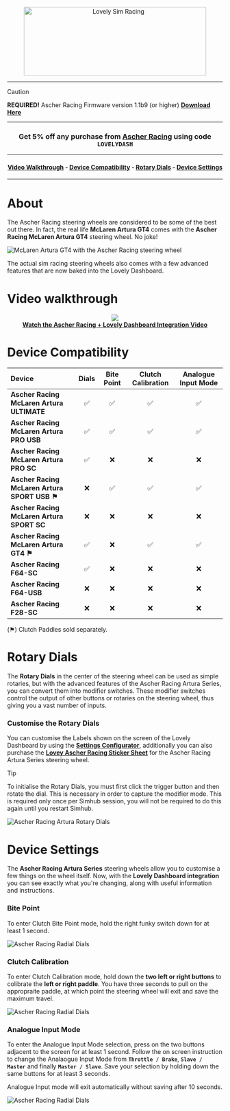 <p align="center">
<img width="426" height="160" alt="Lovely Sim Racing" src="./images/partner-ascher-wordmark.png">
</p>

---

> [!CAUTION]
> **REQUIRED!** Ascher Racing Firmware version 1.1b9 (or higher)
> [**Download Here**]([https://github.com/cdemetriadis/lovely-dashboard/releases](https://ascher-racing.com/int/downloads?open=wheels))

---

<h3 align="center">
Get 5% off any purchase from <a href="https://ascher-racing.com">Ascher Racing</a> using code <code>LOVELYDASH</code>
</h3>

---

<h4 align="center"><strong>
<a href="#video-walkthrough">Video Walkthrough</a> - <a href="#device-compatibility">Device Compatibility</a> - <a href="#rotary-dials">Rotary Dials</a> - <a href="#device-settings">Device Settings</a>
</strong></h4>

---

# About
The Ascher Racing steering wheels are considered to be some of the best out there. In fact, the real life **McLaren Artura GT4** comes with the **Ascher Racing McLaren Artura GT4** steering wheel. No joke!

![McLaren Artura GT4 with the Ascher Racing steering wheel](./images/artura-gt4.png)

The actual sim racing steering wheels also comes with a few advanced features that are now baked into the Lovely Dashboard.

# Video walkthrough
<h4 align="center">
<a href="https://youtu.be/L9o4S-p4258">
<img src="./images/ascher-lovely-integration.png" /><br/>
Watch the Ascher Racing + Lovely Dashboard Integration Video</a>
</h4>

# Device Compatibility

| Device | Dials | Bite Point | Clutch Calibration | Analogue Input Mode |
|:---|:---:|:---:|:---:|:---:|
| **Ascher Racing McLaren Artura ULTIMATE** | ✅ | ✅ | ✅ | ✅ |
| **Ascher Racing McLaren Artura PRO USB** | ✅ | ✅ | ✅ | ✅ |
| **Ascher Racing McLaren Artura PRO SC** | ✅ | ❌ | ❌ | ❌ |
| **Ascher Racing McLaren Artura SPORT USB ⚑** | ❌ | ✅ | ✅ | ✅ |
| **Ascher Racing McLaren Artura SPORT SC** | ❌ | ❌ | ❌ | ❌ |
| **Ascher Racing McLaren Artura GT4 ⚑** | ✅ | ❌ | ✅ | ✅ |
| **Ascher Racing F64-SC** | ✅ | ❌ | ❌ | ❌ |
| **Ascher Racing F64-USB** | ❌ | ❌ | ❌ | ❌ |
| **Ascher Racing F28-SC** | ❌ | ❌ | ❌ | ❌ |

(⚑) Clutch Paddles sold separately.


# Rotary Dials
The **Rotary Dials** in the center of the steering wheel can be used as simple rotaries, but with the advanced features of the Ascher Racing Artura Series, you can convert them into modifier switches. These modifier switches control the output of other buttons or rotaries on the steering wheel, thus giving you a vast number of inputs.

### Customise the Rotary Dials
You can customise the Labels shown on the screen of the Lovely Dashboard by using the [**Settings Configurator**](https://lsr.gg/config), additionally you can also purchase the [**Lovey Ascher Racing Sticker Sheet**](https://store.lsr.gg/collections/stickers) for the Ascher Racing Artura Series steering wheel.

> [!TIP]
> To initialise the Rotary Dials, you must first click the trigger button and then rotate the dial. This is necessary in order to capture the modifier mode. This is required only once per Simhub session, you will not be required to do this again until you restart Simhub.

![Ascher Racing Artura Rotary Dials](./images/rotary-dials.png)

# Device Settings
The **Ascher Racing Artura Series** steering wheels allow you to customise a few things on the wheel itself. Now, with the **Lovely Dashboard integration** you can see exactly what you're changing, along with useful information and instructions.

### Bite Point
To enter Clutch Bite Point mode, hold the right funky switch down for at least 1 second. 

![Ascher Racing Radial Dials](./images/lovely-dash-ascher-ULT-CBP.png)

### Clutch Calibration
To enter Clutch Calibration mode, hold down the **two left or right buttons** to colibrate the **left or right paddle**. You have three seconds to pull on the appropraite paddle, at which point the steering wheel will exit and save the maximum travel.

![Ascher Racing Radial Dials](./images/lovely-dash-ascher-ULT-ClutchCal.png)

### Analogue Input Mode
To enter the Analogue Input Mode selection, press on the two buttons adjacent to the screen for at least 1 second. Follow the on screen instruction to change the Analaogue Input Mode from **`Throttle / Brake`**, **`Slave / Master`** and finally **`Master / Slave`**. Save your selection by holding down the same buttons for at least 3 seconds.

Analogue Input mode will exit automatically without saving after 10 seconds. 

![Ascher Racing Radial Dials](./images/lovely-dash-ascher-ULT-AIM.png)



